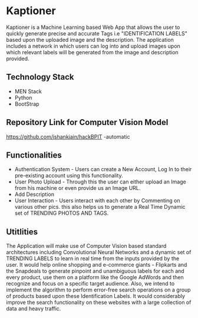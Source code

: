 # Kaptioner
Kaptioner is a Machine Learning based Web App that allows the user to quickly generate precise and accurate Tags i.e "IDENTIFICATION LABELS" based upon the uploaded image and the description. The application includes a network in which users can log into and upload images upon which relevant labels will be generated from the image and description provided. 

## Technology Stack
* MEN Stack
* Python
* BootStrap

## Repository Link for Computer Vision Model
https://github.com/ishankjain/hackBPIT -automatic
## Functionalities
* Authentication System - Users can create a New Account, Log In to their pre-existing account using this functionality.
* User Photo Upload - Through this the user can either upload an Image from his machine or even provide us an Image URL.
* Add Description
* User Interaction - Users interact with each other by Commenting on 
 various other pics. this also helps us to generate a Real Time Dynamic set of TRENDING PHOTOS AND TAGS.
 
## Utitlities
The Application will make use of Computer Vision based standard architectures including Convolutional Neural Networks and a dynamic set of TRENDING LABELS to learn in  real time from the inputs provided by the user.
It would help online shopping and e-commerce giants - Flipkarts and the Snapdeals to generate pinpoint and unambiguous labels for each and every product, use them on a platform like the Google AdWords and then recognize and focus on a specific target audience.
Also, we intend to implement the algorithm to perform error-free search operations on a group of products based upon these Identification Labels. It would considerably improve the search functionality on these websites with a large collection of data and heavy traffic.